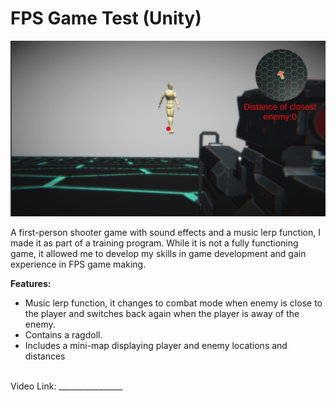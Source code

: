 
# FPS Game Test (Unity)
![alt text](https://raw.githubusercontent.com/RayanYousef/FPS/main/FPS.png)
<br/>

A first-person shooter game with sound effects and a music lerp function, I made it as part of a training program. While it is not a fully functioning game, it allowed me to develop my skills in game development and gain experience in FPS game making.

**Features:**

- Music lerp function, it changes to combat mode when enemy is close to the player and switches back again when the player is away of the enemy.
-   Contains a ragdoll.
-   Includes a mini-map displaying player and enemy locations and distances
<br/>
Video Link: 
________________

